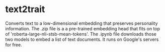 # text2trait
Converts text to a low-dimensional embedding that preserves personality information. The .zip file is a a pre-trained embedding head that fits on top of 'roberta-large-nli-stsb-mean-tokens'. The .ipynb file downloads those two models to embed a list of text documents. It runs on Google's servers for free.
